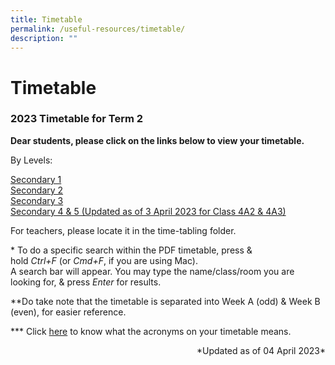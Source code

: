 ```yaml
---
title: Timetable
permalink: /useful-resources/timetable/
description: ""
---
```

# Timetable

### 2023 Timetable for Term 2

**Dear students, please click on the links below to view your timetable.**

By Levels:

<a href="https://drive.google.com/file/d/1ZaamCHt1orJuh4cfz_6Me9M0P8cdpEqd/view?usp=share_link" target="_blank">Secondary 1</a>  
<a href="https://drive.google.com/file/d/1ti3I45CFUwaEyjzCJys4nfU7vByLh-Ux/view?usp=share_link" target="_blank">Secondary 2</a>  
<a href="https://drive.google.com/file/d/1aHgCTUxdDQcbY9-OLSF_-JTy-u7HVrD9/view?usp=share_link" target="_blank">Secondary 3</a>  
<a href="https://drive.google.com/file/d/1mP_l9t5kGQgGfh24RQF6owsyhltYcAvO/view?usp=share_link" target="_blank">Secondary 4 &amp; 5 (Updated as of 3 April 2023 for Class 4A2 &amp; 4A3)</a>



  
For teachers, please locate it in the time-tabling folder.  
  
\* To do a specific search within the PDF timetable, press &amp; hold&nbsp;_Ctrl+F_&nbsp;(or&nbsp;_Cmd+F_, if you are using Mac).  
A search bar will appear. You may type the name/class/room you are looking for, &amp; press&nbsp;_Enter_&nbsp;for results.  
  
\*\*Do take note that the timetable is separated into Week A (odd) &amp; Week B (even), for easier reference.  
  
\*\*\* Click&nbsp;<a href="/files/Useful%20Resources/Timetable/Subject%20Acronyms%20Guide.pdf" target="_blank">here</a>&nbsp;to know what the acronyms on your timetable means.&nbsp;  
  
<p style="text-align: right">*Updated as of 04 April 2023*</p>